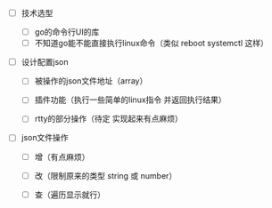 - [ ] 技术选型

  - [ ] go的命令行UI的库
  - [ ] 不知道go能不能直接执行linux命令（类似 reboot systemctl 这样）
- [ ] 设计配置json

  - [ ] 被操作的json文件地址（array）

  - [ ] 插件功能（执行一些简单的linux指令 并返回执行结果）

  - [ ] rtty的部分操作（待定 实现起来有点麻烦）
- [ ] json文件操作
  - [ ] 增（有点麻烦）
  - [ ] 改（限制原来的类型 string 或 number）
  - [ ] 查（遍历显示就行）

